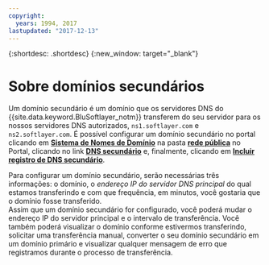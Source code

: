 ```yaml
---
copyright:
  years: 1994, 2017
lastupdated: "2017-12-13"
---
```


{:shortdesc: .shortdesc}
{:new_window: target="_blank"}

# Sobre domínios secundários

Um domínio secundário é um domínio que os servidores DNS do {{site.data.keyword.BluSoftlayer_notm}} transferem do seu servidor para os nossos servidores DNS autorizados, `ns1.softlayer.com` e `ns2.softlayer.com`. É possível configurar um domínio secundário no portal clicando em **<span style="text-decoration: underline">Sistema de Nomes de Domínio</span>** na pasta **<span style="text-decoration: underline">rede pública</span>** no Portal, clicando no link **<span style="text-decoration: underline">DNS secundário</span>** e, finalmente, clicando em **<span style="text-decoration: underline">Incluir registro de DNS secundário</span>**.

Para configurar um domínio secundário, serão necessárias três informações: o domínio, o *endereço IP do servidor DNS principal* do qual estamos transferindo e com que frequência, em minutos, você gostaria que o domínio fosse transferido.<br/>
Assim que um domínio secundário for configurado, você poderá mudar o endereço IP do servidor principal e o intervalo de transferência. Você também poderá visualizar o domínio conforme estivermos transferindo, solicitar uma transferência manual, converter o seu domínio secundário em um domínio primário e visualizar qualquer mensagem de erro que registramos durante o processo de transferência.
